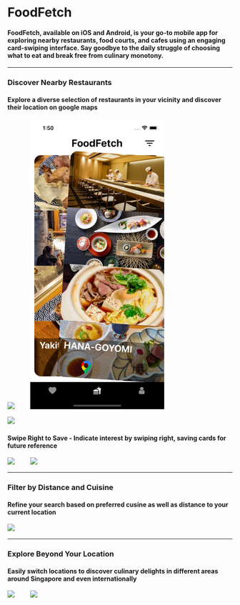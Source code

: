 # FoodFetch

#### FoodFetch, available on iOS and Android, is your go-to mobile app for exploring nearby restaurants, food courts, and cafes using an engaging card-swiping interface. Say goodbye to the daily struggle of choosing what to eat and break free from culinary monotony.

***

### Discover Nearby Restaurants
#### Explore a diverse selection of restaurants in your vicinity and discover their location on google maps 

<p align="left">
  <img src="https://github.com/eltry42/FoodFetch/assets/123928691/0c71fd8b-eebb-4c8f-99e0-1aafb7649011" width="320">
&nbsp; &nbsp; &nbsp; &nbsp;
  <img src="Images/Card Swiping.png" width="300">   
&nbsp; &nbsp; &nbsp; &nbsp;
</p>  
<img src="https://github.com/eltry42/FoodFetch/assets/123928691/7b333e3b-e6a7-47a5-8931-f8c84f09a8de" width="300">   

#### Swipe Right to Save - Indicate interest by swiping right, saving cards for future reference
<p align="left">
  <img src="https://github.com/eltry42/FoodFetch/assets/123928691/7fd28d57-ed2c-460c-b8f6-781451583962" width="300">
&nbsp; &nbsp; &nbsp; &nbsp;
  <img src="https://github.com/eltry42/FoodFetch/assets/123928691/c76236c8-7d4d-49b9-be2b-ac63aad4d129" width="300">       
</p>

***

### Filter by Distance and Cuisine
#### Refine your search based on preferred cusine as well as distance to your current location


<img src="https://github.com/eltry42/FoodFetch/assets/123928691/6960ec97-a6d7-43cb-90b6-29d289869841" width="300">

***

### Explore Beyond Your Location
#### Easily switch locations to discover culinary delights in different areas around Singapore and even internationally

<p align="left">
  <img src="https://github.com/eltry42/FoodFetch/assets/123928691/a2a89b2d-d4c1-449c-a5a4-abd528c988c6" width="300">
&nbsp; &nbsp; &nbsp; &nbsp;
  <img src="https://github.com/eltry42/FoodFetch/assets/123928691/69ffbaae-b208-43ea-9dda-1da6b6e63798" width="300">       
</p>


